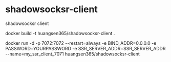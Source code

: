 # shadowsocksr-client
shadowsocksr client

docker build -t huangsen365/shadowsocksr-client .

docker run -d -p 7072:7072 --restart=always -e BIND_ADDR=0.0.0.0 -e PASSWORD=YOURPASSWORD -e SSR_SERVER_ADDR=SSR_SERVER_ADDR --name=my_ssr_client_7071 huangsen365/shadowsocksr-client

